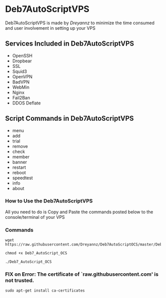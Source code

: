 # Deb7AutoScriptVPS

Deb7AutoScriptVPS is made by _Dreyannz_ to minimize the time consumed and user involvement in setting up your VPS

## Services Included in Deb7AutoScriptVPS

* OpenSSH
* Dropbear
* SSL
* Squid3
* OpenVPN
* BadVPN
* WebMin
* Nginx
* Fail2Ban
* DDOS Deflate

## Script Commands in Deb7AutoScriptVPS

* menu   
* add 
* trial
* remove    
* check  
* member 
* banner   
* restart  
* reboot  
* speedtest
* info   
* about  

### How to Use the Deb7AutoScriptVPS

All you need to do is Copy and Paste the commands posted below to the console/terminal of your VPS

### Commands

```
wget https://raw.githubusercontent.com/Dreyannz/Deb7AutoScriptOCS/master/Deb7_AutoScript_OCS
```
```
chmod +x Deb7_AutoScript_OCS
```
```
./Deb7_AutoScript_OCS
```

### FIX on Error: The certificate of `raw.githubusercontent.com' is not trusted.
```
sudo apt-get install ca-certificates
```
